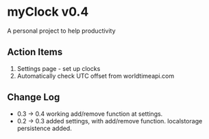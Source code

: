 # myClock v0.4
A personal project to help productivity

## Action Items 
1. Settings page - set up clocks
2. Automatically check UTC offset from worldtimeapi.com

## Change Log
* 0.3 -> 0.4 working add/remove function at settings.
* 0.2 -> 0.3 added settings, with add/remove function. localstorage persistence added.


